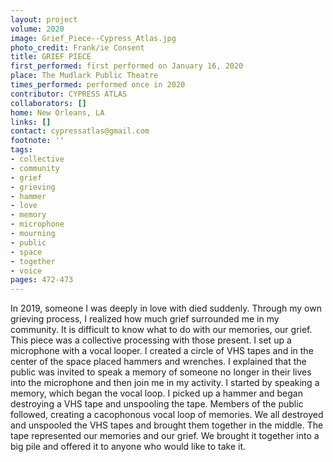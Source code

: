 ```yaml
---
layout: project
volume: 2020
image: Grief_Piece--Cypress_Atlas.jpg
photo_credit: Frank/ie Consent
title: GRIEF PIECE
first_performed: first performed on January 16, 2020
place: The Mudlark Public Theatre
times_performed: performed once in 2020
contributor: CYPRESS ATLAS
collaborators: []
home: New Orleans, LA
links: []
contact: cypressatlas@gmail.com
footnote: ''
tags:
- collective
- community
- grief
- grieving
- hammer
- love
- memory
- microphone
- mourning
- public
- space
- together
- voice
pages: 472-473
---
```


In 2019, someone I was deeply in love with died suddenly. Through my own grieving process, I realized how much grief surrounded me in my community. It is difficult to know what to do with our memories, our grief. This piece was a collective processing with those present. I set up a microphone with a vocal looper. I created a circle of VHS tapes and in the center of the space placed hammers and wrenches. I explained that the public was invited to speak a memory of someone no longer in their lives into the microphone and then join me in my activity. I started by speaking a memory, which began the vocal loop. I picked up a hammer and began destroying a VHS tape and unspooling the tape. Members of the public followed, creating a cacophonous vocal loop of memories. We all destroyed and unspooled the VHS tapes and brought them together in the middle. The tape represented our memories and our grief. We brought it together into a big pile and offered it to anyone who would like to take it.